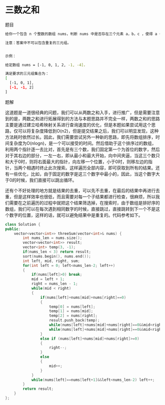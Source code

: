 # 三数之和

题目

```bash
给你一个包含 n 个整数的数组 nums，判断 nums 中是否存在三个元素 a，b，c ，使得 a + b + c = 0 ？请你找出所有满足条件且不重复的三元组。

注意：答案中不可以包含重复的三元组。


示例：

给定数组 nums = [-1, 0, 1, 2, -1, -4]，

满足要求的三元组集合为：
[
  [-1, 0, 1],
  [-1, -1, 2]
]
```

题解

这道题是一道很经典的问题，我们可以从两数之和入手，进行推广，但是需要注意到的是，两数之和进行拓展得到的方法与本题思路并不完全一样，两数之和的思路主要是通过建立哈希映射关系进行查询速度的优化，但是本题如果尝试用这个思路，仅可以将复杂度降低到O(n2)，但是提交结果之后，我们可以明显发现，这种方法耗时依然过长。因此，我们需要尝试另外一种新的思路，即先将数组排序，时间复杂度为O(nlogn)，是一个可以接受的时间。然后借助于这个排序过的数组，利用两个指针逐一去比对，首先是有三个数，我们固定第一个为首位的数字，然后对于其右边的部分，一左一右，即从最小和最大开始，向中间夹逼，当这三个数只和大于0时，则将右面最大的指针，向左移一个位置，小于0时，则移左边的指针，当两个相遇时终止此次搜索。这样遍历全部内容，即可获取到所有的结果。还有一些优化，比如，由于固定的数字是这三个数字中最小的，因此，当这个数字大于0的时候，我们直接可以跳出循环。

还有个不好处理的地方就是结果的去重，可以先不去重，在最后的结果中再进行去重，但是这样效率也很低，而且需要对每一个子结果都进行检查，很麻烦，所以我们需要在之前遍历的过程中就把这个结果筛选掉，在搜索时，由于数组是排好序的数组，我们可以在每次遇到相同数字的时候，直接跳过，直接跳转到下一个不是这个数字的位置，这样的话，就可以避免结果中是重复的。代码参考如下。

```C++
class Solution {
public:
    vector<vector<int>> threeSum(vector<int>& nums) {
        int nums_len = nums.size();
        vector<vector<int>> result;
        vector<int> temp(3, -1);
        if(nums_len < 3) return result;
        sort(nums.begin(), nums.end());
        int left, mid, right, sum;
        for(int left = 0; left<nums_len-2; left++)
        {
            if(nums[left]>0) break;
            mid = left + 1;
            right = nums_len - 1;
            while(mid < right)
            {
                if(nums[left]+nums[mid]+nums[right]==0)
                {
                    temp[0] = nums[left];
                    temp[1] = nums[mid];
                    temp[2] = nums[right];
                    result.push_back(temp);
                    while(nums[left]+nums[mid]+nums[right]==0&&mid<right) mid++;
                    while(nums[left]+nums[mid]+nums[right]==0&&mid<right) right--;
                }
                else if (nums[left]+nums[mid]+nums[right]>=0)
                {
                    right--;
                }
                else
                {
                    mid++;
                }
            }
            while(nums[left]==nums[left+1]&&left<nums_len-2) left++;
        }
        return result;
    }
};
```
